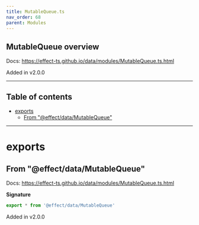 ```yaml
---
title: MutableQueue.ts
nav_order: 68
parent: Modules
---
```


## MutableQueue overview

Docs: https://effect-ts.github.io/data/modules/MutableQueue.ts.html

Added in v2.0.0

---

<h2 class="text-delta">Table of contents</h2>

- [exports](#exports)
  - [From "@effect/data/MutableQueue"](#from-effectdatamutablequeue)

---

# exports

## From "@effect/data/MutableQueue"

Docs: https://effect-ts.github.io/data/modules/MutableQueue.ts.html

**Signature**

```ts
export * from '@effect/data/MutableQueue'
```

Added in v2.0.0
